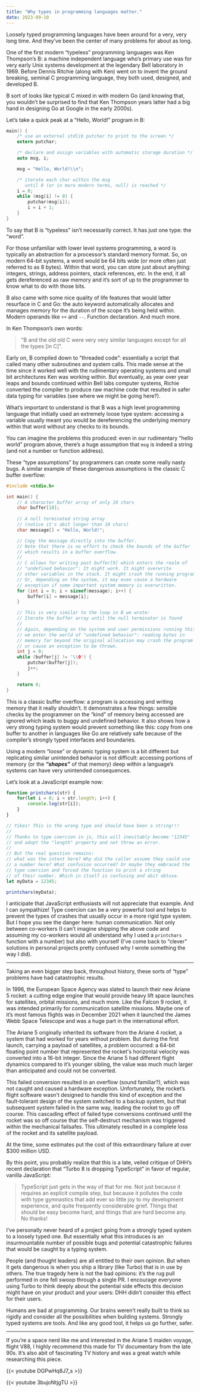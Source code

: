 ```yaml
---
title: "Why types in programming languages matter."
date: 2023-09-10
---
```


Loosely typed programming languages have been around for a very, very long time.
And they’ve been the center of many problems for about as long.

One of the first modern “typeless” programming languages was Ken Thompson’s B: a
machine independent language who’s primary use was for very early Unix systems
development at the legendary Bell laboratory in 1969. Before Dennis Ritchie
(along with Ken) went on to invent the ground breaking, seminal C programming
language, they both used, designed, and developed B.

B sort of looks like typical C mixed in with modern Go (and knowing that, you
wouldn’t be surprised to find that Ken Thompson years latter had a big hand in
designing Go at Google in the early 2000s).

Let’s take a quick peak at a “Hello, World!” program in B:

```c
main() {
    /* use an external stdlib putchar to print to the screen */
    extern putchar;

    /* declare and assign variables with automatic storage duration */
    auto msg, i;

    msg = "Hello, World!\\n";

    /* iterate each char within the msg
       until 0 (or in more modern terms, null) is reached */
    i = 0;
    while (msg[i] != 0) {
        putchar(msg[i]);
        i = i + 1;
    }
}
```

To say that B is “typeless” isn’t necessarily correct. It has just one type: the
“word”.

For those unfamiliar with lower level systems programming, a word is typically
an abstraction for a processor’s standard memory format. So, on modern 64-bit
systems, a word would be 64 bits wide (or more often just referred to as 8
bytes). Within that word, you can store just about anything: integers, strings,
address pointers, stack references, etc. In the end, it all gets dereferenced as
raw memory and it’s sort of up to the programmer to know what to do with those
bits.

B also came with some nice quality of life features that would latter resurface
in C and Go: the auto keyword automatically allocates and manages memory for the
duration of the scope it’s being held within. Modern operands like `++` and `--`.
Function declaration. And much more.

In Ken Thompson’s own words:

> "B and the old old C were very very similar languages except for all the types [in C]”.

Early on, B compiled down to “threaded code”: essentially a script that called
many other subroutines and system calls. This made sense at the time since it
worked well with the rudimentary operating systems and small bit architectures
Ken was working within. But eventually, as year over year leaps and bounds
continued within Bell labs computer systems, Richie converted the compiler to
produce raw machine code that resulted in safer data typing for variables (see
where we might be going here?).

What’s important to understand is that B was a high level programming language
that initially used an extremely loose type system: accessing a variable usually
meant you would be dereferencing the underlying memory within that word without
any checks to its bounds.

You can imagine the problems this produced: even in our rudimentary “hello
world” program above, there’s a huge assumption that `msg` is indeed a string (and
not a number or function address).

These “type assumptions” by programmers can create some really nasty bugs. A
similar example of these dangerous assumptions is the classic C buffer overflow:

```c
#include <stdio.h>

int main() {
    // A character buffer array of only 10 chars
    char buffer[10];
		
    // A null terminated string array
    // (notice it's abit longer than 10 chars)
    char message[] = "Hello, World!";

    // Copy the message directly into the buffer.
    // Note that there is no effort to check the bounds of the buffer
    // which results in a buffer overflow.
    //
    // C allows for writing past buffer[9] which enters the realm of
    // "undefined behavior": It might work. It might overwrite
    // other variables in the stack. It might crash the running program.
    // Or, depending on the system, it may even cause a hardware
    // exception if some important system memory is overwritten.
    for (int i = 0; i < sizeof(message); i++) {
        buffer[i] = message[i];
    }

    // This is very similar to the loop in B we wrote:
    // Iterate the buffer array until the null terminator is found
    //
    // Again, depending on the system and user permissions running this,
    // we enter the world of "undefined behavior": reading bytes in
    // memory far beyond the original allocation may crash the program
    // or cause an exception to be thrown.
    int j = 0;
    while (buffer[j] != '\\0') {
        putchar(buffer[j]);
        j++;
    }

    return 0;
}
```

This is a classic buffer overflow: a program is accessing and writing memory
that it really shouldn’t. It demonstrates a few things: sensible checks by the
programmer on the “kind” of memory being accessed are ignored which leads to
buggy and undefined behavior. It also shows how a very strong typing system
would prevent something like this: copy from one buffer to another in languages
like Go are relatively safe because of the compiler’s strongly typed interfaces
and boundaries.

Using a modern “loose” or dynamic typing system is a bit different but
replicating similar unintended behavior is not difficult: accessing portions of
memory (or the _**“shapes”**_ of that memory) deep within a language’s systems can
have very unintended consequences.

Let’s look at a JavaScript example now:

```js
function printchars(str) {
    for(let i = 0; i < str.length; i++) {
        console.log(str[i]);
    }
}

// Yikes! This is the wrong type and should have been a string!!!
//
// Thanks to type coercion in js, this will inevitably become "12345"
// and adopt the "length" property and not throw an error.
//
// But the real question remains: 
// what was the intent here? Why did the caller assume they could use
// a number here? What confusion occurred? Or maybe they embraced the
// type coercion and forced the function to print a string 
// of their number. Which in itself is confusing and abit obtuse.
let myData = 12345;

printchars(myData);
```

I anticipate that JavaScript enthusiasts will not appreciate that example. And I
can sympathize! Type coercion can be a very powerful tool and helps to prevent
the types of crashes that usually occur in a more rigid type system. But I hope
you see the danger here: human communication. Not only between co-workers (I
can’t imagine shipping the above code and assuming my co-workers would all
understand why I used a `printchars` function with a number) but also with
yourself (I’ve come back to “clever” solutions in personal projects pretty
confused why I wrote something the way I did).

---

Taking an even bigger step back, throughout history, these sorts of “type”
problems have had catastrophic results.

In 1996, the European Space Agency was slated to launch their new Ariane 5
rocket: a cutting edge engine that would provide heavy lift space launches for
satellites, orbital missions, and much more. Like the Falcon 9 rocket, it was
intended primarily for communication satellite missions. Maybe one of it’s most
famous flights was in December 2021 when it launched the James Webb Space
Telescope and was a huge part in the international effort.

The Ariane 5 originally inherited its software from the Ariane 4 rocket, a
system that had worked for years without problem. But during the first launch,
carrying a payload of satellites, a problem occurred: a 64-bit floating point
number that represented the rocket's horizontal velocity was converted into a
16-bit integer. Since the Ariane 5 had different flight dynamics compared to
it’s younger sibling, the value was much much larger than anticipated and could
not be converted.

This failed conversion resulted in an overflow (sound familiar?), which was not
caught and caused a hardware exception. Unfortunately, the rocket’s flight
software wasn't designed to handle this kind of exception and the fault-tolerant
design of the system switched to a backup system, but that subsequent system
failed in the same way, leading the rocket to go off course. This cascading
effect of failed type conversions continued until the rocket was so off course
that the self-destruct mechanism was triggered within the mechanical failsafes.
This ultimately resulted in a complete loss of the rocket and its satellite
payload.

At the time, some estimates put the cost of this extraordinary failure at over
$300 million USD.

By this point, you probably realize that this is a late, veiled critique of
DHH’s recent declaration that “Turbo 8 is dropping TypeScript” in favor of
regular, vanilla JavaScript:

> TypeScript just gets in the way of that for me. Not just because it requires
> an explicit compile step, but because it pollutes the code with type
> gymnastics that add ever so little joy to my development experience, and
> quite frequently considerable grief. Things that should be easy become hard,
> and things that are hard become any. No thanks!

I’ve personally never heard of a project going from a strongly typed system to a
loosely typed one. But essentially what this introduces is an insurmountable
number of possible bugs and potential catastrophic failures that would be caught
by a typing system.

People (and thought leaders) are all entitled to their own opinion. But when it
gets dangerous is when you ship a library (like Turbo) that is in use by others.
The true tragedy here is not the bad opinions: it’s the rug pull performed in
one fell swoop through a single PR. I encourage everyone using Turbo to think
deeply about the potential side effects this decision might have on your product
and your users: DHH didn’t consider this effect for their users.

Humans are bad at programming. Our brains weren’t really built to think so
rigidly and consider all the possibilities when building systems. Strongly typed
systems are tools. And like any good tool, it helps us go further, safer.

---

If you’re a space nerd like me and interested in the Ariane 5 maiden voyage,
flight V88, I highly recommend this made for TV documentary from the late 90s.
It’s also abit of fascinating TV history and was a great watch while researching
this piece.

{{< youtube DGPwHq8J7_s >}}

{{< youtube 3bujoNtjgTU >}}
